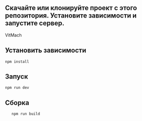 ## Скачайте или клонируйте проект с этого репозитория. Установите зависимости и запустите сервер.

VitMach

## Установить зависимости

```
npm install
```

## Запуск

```
npm run dev
```

## Сборка

```
   npm run build
```
